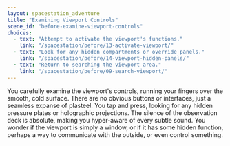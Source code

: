 ```yaml
---
layout: spacestation_adventure
title: "Examining Viewport Controls"
scene_id: "before-examine-viewport-controls"
choices:
  - text: "Attempt to activate the viewport's functions."
    link: "/spacestation/before/13-activate-viewport/"
  - text: "Look for any hidden compartments or override panels."
    link: "/spacestation/before/14-viewport-hidden-panels/"
  - text: "Return to searching the viewport area."
    link: "/spacestation/before/09-search-viewport/"
---
```


You carefully examine the viewport's controls, running your fingers over the smooth, cold surface. There are no obvious buttons or interfaces, just a seamless expanse of plasteel. You tap and press, looking for any hidden pressure plates or holographic projections. The silence of the observation deck is absolute, making you hyper-aware of every subtle sound. You wonder if the viewport is simply a window, or if it has some hidden function, perhaps a way to communicate with the outside, or even control something.
